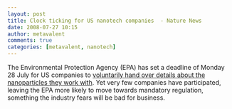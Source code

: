 ```yaml
---
layout: post
title: Clock ticking for US nanotech companies  - Nature News
date: 2008-07-27 10:15
author: metavalent
comments: true
categories: [metavalent, nanotech]
---
```

The Environmental Protection Agency (EPA) has set a deadline of Monday 28 July for US companies to <a href="https://www.nature.com/news/2008/080725/full/news.2008.983.html?s=news_rss">voluntarily hand over details about the nanoparticles they work with</a>. Yet very few companies have participated, leaving the EPA more likely to move towards mandatory regulation, something the industry fears will be bad for business.
